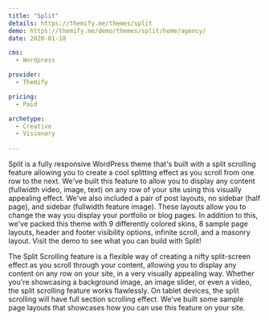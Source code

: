 ```yaml
---
title: "Split"
details: https://themify.me/themes/split
demo: https://themify.me/demo/themes/split/home/agency/
date: 2020-01-10

cms: 
  - Wordpress

provider: 
  - Themify

pricing:
  - Paid

archetype:
  - Creative
  - Visionary
  
---
```


Split is a fully responsive WordPress theme that's built with a split scrolling feature allowing you to create a cool splitting effect as you scroll from one row to the next. We've built this feature to allow you to display any content (fullwidth video, image, text) on any row of your site using this visually appealing effect. We've also included a pair of post layouts, no sidebar (half page), and sidebar (fullwidth feature image). These layouts allow you to change the way you display your portfolio or blog pages. In addition to this, we've packed this theme with 9 differently colored skins, 8 sample page layouts, header and footer visibility options, infinite scroll, and a masonry layout. Visit the demo to see what you can build with Split!

The Split Scrolling feature is a flexible way of creating a nifty split-screen effect as you scroll through your content, allowing you to display any content on any row on your site, in a very visually appealing way. Whether you're showcasing a background image, an image slider, or even a video, the split scrolling feature works flawlessly. On tablet devices, the split scrolling will have full section scrolling effect. We've built some sample page layouts that showcases how you can use this feature on your site. 